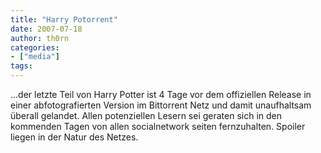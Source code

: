 ```yaml
---
title: "Harry Potorrent"
date: 2007-07-18
author: th0rn
categories:
- ["media"]
tags:
---
```

...der letzte Teil von Harry Potter ist 4 Tage vor dem offiziellen Release in einer abfotografierten Version im Bittorrent Netz und damit unaufhaltsam überall gelandet. Allen potenziellen Lesern sei geraten sich in den kommenden Tagen von allen socialnetwork seiten fernzuhalten. Spoiler liegen in der Natur des Netzes.